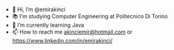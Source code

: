 - 👋 Hi, I’m @emirakinci
- 📚 I'm studying Computer Engineering at Politecnico Di Torino
- 🌱 I’m currently learning Java
- 📫 How to reach me akinciemir@hotmail.com or https://www.linkedin.com/in/emirakinci/
